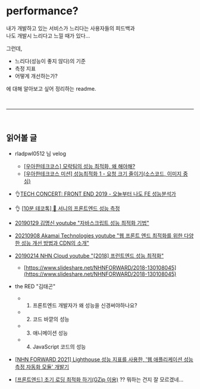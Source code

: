 # performance?


내가 개발하고 있는 서비스가 느리다는 사용자들의 피드백과  
나도 개발시 느리다고 느낄 때가 있다...


그런데,

- 느리다(성능이 좋지 않다)의 기준
- 측정 지표
- 어떻게 개선하는가?

에 대해 알아보고 싶어 정리하는 readme.


&nbsp;
&nbsp;

----

&nbsp;
&nbsp;


## 읽어볼 글

- rladpwl0512 님 velog
	- [[우아한테크코스] 모락팀의 성능 최적화, 왜 해야해?](https://velog.io/@rladpwl0512/%EC%9A%B0%EC%95%84%ED%95%9C%ED%85%8C%ED%81%AC%EC%BD%94%EC%8A%A4-%EB%AA%A8%EB%9D%BD%ED%8C%80%EC%9D%98-%EC%84%B1%EB%8A%A5-%EB%A6%AC%ED%8F%AC%ED%8A%B8-%EC%84%B1%EB%8A%A5-%EC%B5%9C%EC%A0%81%ED%99%94-%EC%99%9C-%ED%95%B4%EC%95%BC%ED%95%B4)
	- [[우아한테크코스 미션] 성능최적화 1 - 요청 크기 줄이기(소스코드, 이미지 중심)](https://velog.io/@rladpwl0512/%EC%9A%B0%EC%95%84%ED%95%9C%ED%85%8C%ED%81%AC%EC%BD%94%EC%8A%A4-%EB%AF%B8%EC%85%98-%EC%84%B1%EB%8A%A5%EC%B5%9C%EC%A0%81%ED%99%94-1-%EC%9A%94%EC%B2%AD-%ED%81%AC%EA%B8%B0-%EC%A4%84%EC%9D%B4%EA%B8%B0%EC%86%8C%EC%8A%A4%EC%BD%94%EB%93%9C-%EC%9D%B4%EB%AF%B8%EC%A7%80-%EC%A4%91%EC%8B%AC)


- 👌[TECH CONCERT: FRONT END 2019 - 오늘부터 나도 FE 성능분석가](https://www.youtube.com/watch?v=cpE1dwJgS4c&ab_channel=naverd2) 

- 👌 [[10분 테코톡] 🍺 서니의 프론트엔드 성능 측정](https://www.youtube.com/watch?v=A6J74xLWqYg&t=634s&ab_channel=%EC%9A%B0%EC%95%84%ED%95%9CTech)


- [20190129 김명신 youtube "자바스크립트 성능 최적화 기법"](https://www.youtube.com/watch?v=9MZl8Uq9Gmw&ab_channel=%EA%B9%80%EB%AA%85%EC%8B%A0)   

- [20210908 Akamai Technologies youtube "웹 프론트 엔드 최적화를 위한 다양한 성능 개선 방법과 CDN의 소개"](https://www.youtube.com/watch?v=9Sq9y4ljmPI&ab_channel=AkamaiTechnologies)


- [20190214 NHN Cloud youtube "[2018] 프런트엔드 성능 최적화"](https://www.youtube.com/watch?v=G1IWq2blu8c&ab_channel=NHNCloud)

	- [https://www.slideshare.net/NHNFORWARD/2018-130108045](https://www.slideshare.net/NHNFORWARD/2018-130108045)


- the RED "김태곤" 
	- 1) 프론트엔드 개발자가 왜 성능을 신경써야하나요?
	- 2) 코드 바깥의 성능
	- 3) 애니메이션 성능
	- 4) JavaScript 코드의 성능


- [[NHN FORWARD 2021] Lighthouse 성능 지표를 사용한, '웹 애플리케이션 성능 측정 자동화 모듈' 개발기](https://www.youtube.com/watch?v=34T0IU18R6c&ab_channel=NHNCloud)

- [[프론트엔드] 초기 로딩 최적화 하기(GZip 이용)](https://www.youtube.com/watch?v=qaLCplPCy3c&ab_channel=HoYongLim) ?? 뭐하는 건지 잘 모르겠네...





